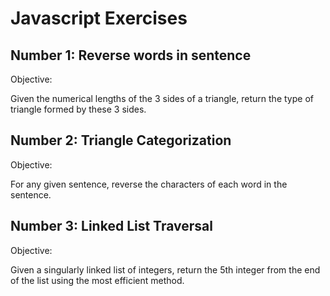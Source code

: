 # Javascript Exercises

## Number 1: Reverse words in sentence

Objective: 

Given the numerical lengths of the 3 sides of a triangle, return the type of triangle formed by these 3 sides.

## Number 2: Triangle Categorization

Objective:

For any given sentence, reverse the characters of each word in the sentence.

## Number 3: Linked List Traversal

Objective:

Given a singularly linked list of integers, return the 5th integer from the end of the list using the most efficient method. 
